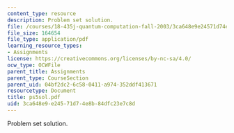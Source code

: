 ```yaml
---
content_type: resource
description: Problem set solution.
file: /courses/18-435j-quantum-computation-fall-2003/3ca648e9e24571d74e8b84dfc23e7c8d_ps5sol.pdf
file_size: 164654
file_type: application/pdf
learning_resource_types:
- Assignments
license: https://creativecommons.org/licenses/by-nc-sa/4.0/
ocw_type: OCWFile
parent_title: Assignments
parent_type: CourseSection
parent_uid: 04bf2dc2-6c58-0411-a974-352ddf413671
resourcetype: Document
title: ps5sol.pdf
uid: 3ca648e9-e245-71d7-4e8b-84dfc23e7c8d
---
```

Problem set solution.